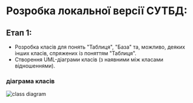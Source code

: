 # Розробка локальної версії СУТБД:

## Етап 1: 

* Розробка класів для понять "Таблиця", "База" та, можливо, деяких інших класів, спряжених із поняттям "Таблиця".
* Створення UML-діаграми класів (з наявними між класами відношеннями).

### діаграма класів

![class diagram](https://github.com/Forgefill/TTP-41_IT_Course_Project/tree/master/img/ClassDiagram1.png?raw=true)
